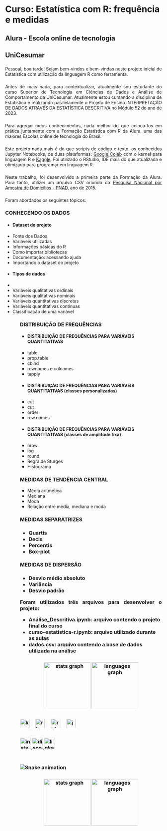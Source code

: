 <h1 align="left">Curso: Estatística com R: frequência e medidas</h1>

###

<h2 align="left">Alura - Escola online de tecnologia</h2>

###

<h2 align="left">UniCesumar</h2>

###

<p align="justify">Pessoal, boa tarde! Sejam bem-vindos e bem-vindas neste projeto inicial de Estatística com utilização da linguagem R como ferramenta.</p>

###

<p align="justify">Antes de mais nada, para contextualizar, atualmente sou estudante do curso Superior de Tecnologia em Ciências de Dados e Análise de Comportamento da UniCesumar. Atualmente estou cursando a disciplina de Estatística e realizando paralelamente o Projeto de Ensino INTERPRETAÇÃO DE DADOS ATRAVÉS DA ESTATÍSTICA DESCRITIVA no Módulo 52 do ano de 2023.</p>

###

<p align="justify">Para agregar meus conhecimentos, nada melhor do que colocá-los em prática juntamente com a Formação Estatística com R da Alura, uma das maiores Escolas online de tecnologia do Brasil.</p>

###

<p align="justify">Este projeto nada mais é do que scripts de código e texto, os conhecidos Jupyter Notebooks, de duas plataformas: <a href="https://colab.research.google.com/#create=true&language=r" target="_blank">Google Colab</a> com o kernel para linguagem R e <a href="https://www.kaggle.com/" target="_blank">Kaggle</a>. Foi utilizado o RStudio, IDE mais do que atualizada e otimizado para programar em linguagem R.</p>

###

<p align="justify">Neste trabalho, foi desenvolvido a primeira parte da Formação da Alura. Para tanto, utilizei um arquivo CSV oriundo da <a href="https://ww2.ibge.gov.br/home/estatistica/populacao/trabalhoerendimento/pnad2015/microdados.shtm" target="_blank">Pesquisa Nacional por Amostra de Domicílios - PNAD</a>, ano de 2015.</p>

###

<p align="left">Foram abordados os seguintes tópicos:</p>
<h3>CONHECENDO OS DADOS</h3>
<ul>
<li><h4>Dataset do projeto</h4></li>
<li>Fonte dos Dados</li>
<li>Variáveis utilizadas</li>
<li>Informações básicas do R</li>
<li>Como importar bibliotecas</li>
<li>Documentação: acessando ajuda</li>
<li>Importando o dataset do projeto</li>
<li><h4>Tipos de dados</h4><li>
<li>Variáveis qualitativas ordinais</li>
<li>Variáveis qualitativas nominais</li>
<li>Variáveis quantitativas discretas</li>
<li>Variáveis quantitativas contínuas</li>
<li>Classificação de uma variável</li>
<ul>

<h3>DISTRIBUIÇÃO DE FREQUÊNCIAS</h3>
<ul>
<li><h4>DISTRIBUIÇÃO DE FREQUÊNCIAS PARA VARIÁVEIS QUANTITATIVAS</h4></li>
<li>table</li>
<li>prop.table</li>
<li>cbind</li>
<li>rownames e colnames</li>
<li>tapply</li>
<li><h4>DISTRIBUIÇÃO DE FREQUÊNCIAS PARA VARIÁVEIS QUANTITATIVAS (classes personalizadas)</h4></li>
<li>cut</li>
<li>cut</li>
<li>order</li>
<li>row.names</li>
<li><h4>DISTRIBUIÇÃO DE FREQUÊNCIAS PARA VARIÁVEIS QUANTITATIVAS (classes de amplitude fixa)</h4></li>
<li>nrow</li>
<li>log</li>
<li>round</li>
<li>Regra de Sturges</li>
<li>Histograma</li>
</ul>

<h3>MEDIDAS DE TENDÊNCIA CENTRAL</h3>
<ul>
<li>Média aritmética</li>
<li>Mediana</li>
<li>Moda</li>
<li>Relação entre média, mediana e moda</li>
</ul>

<h3>MEDIDAS SEPARATRIZES<h3>
<ul>
<li>Quartis</li>
<li>Decis</li>
<li>Percentis</li>
<li>Box-plot</li>
</ul>

<h3>MEDIDAS DE DISPERSÃO<h3>
<ul>
<li>Desvio médio absoluto</li>
<li>Variância</li>
<li>Desvio padrão</li>
</ul>

<p align="justify">Foram utilizados três arquivos para desenvolver o projeto:</p>
<ul>
<li><strong>Análise_Descritiva.ipynb</strong>: arquivo contendo o projeto final do curso</li>
<li><strong>curso-estatistica-r.ipynb</strong>: arquivo utilizado durante as aulas</li>
<li><strong>dados.csv<strong>: arquivo contendo a base de dados utilizada na análise</li>
</ul>

###

<div align="center">
  <img src="https://github-readme-stats.vercel.app/api?username=ccampa896&hide_title=false&hide_rank=false&show_icons=true&include_all_commits=true&count_private=true&disable_animations=false&theme=dracula&locale=en&hide_border=false" height="150" alt="stats graph"  />
  <img src="https://github-readme-stats.vercel.app/api/top-langs?username=ccampa896&locale=en&hide_title=false&layout=compact&card_width=320&langs_count=5&theme=dracula&hide_border=false" height="150" alt="languages graph"  />
</div>

###

<div align="left">
  <img src="https://cdn.jsdelivr.net/gh/devicons/devicon/icons/kaggle/kaggle-original.svg" height="30" alt="kaggle logo"  />
  <img width="12" />
  <img src="https://cdn.jsdelivr.net/gh/devicons/devicon/icons/r/r-original.svg" height="30" alt="r logo"  />
  <img width="12" />
  <img src="https://cdn.jsdelivr.net/gh/devicons/devicon/icons/rstudio/rstudio-original.svg" height="30" alt="rstudio logo"  />
  <img width="12" />
  <img src="https://cdn.jsdelivr.net/gh/devicons/devicon/icons/jupyter/jupyter-original.svg" height="30" alt="jupyter logo"  />
</div>

###

<div align="left">
  <a href="https://www.instagram.com/campanaricarlos/" target="_blank">
    <img src="https://img.shields.io/static/v1?message=Instagram&logo=instagram&label=&color=E4405F&logoColor=white&labelColor=&style=for-the-badge" height="35" alt="instagram logo"  />
  </a>
  <a href="ccampa896" target="_blank">
    <img src="https://img.shields.io/static/v1?message=Discord&logo=discord&label=&color=7289DA&logoColor=white&labelColor=&style=for-the-badge" height="35" alt="discord logo"  />
  </a>
  <a href="https://www.linkedin.com/in/carlos-campanari/" target="_blank">
    <img src="https://img.shields.io/static/v1?message=LinkedIn&logo=linkedin&label=&color=0077B5&logoColor=white&labelColor=&style=for-the-badge" height="35" alt="linkedin logo"  />
  </a>
</div>

###

<br clear="both">

<img src="https://raw.githubusercontent.com/ccampa896/ccampa896/output/snake.svg" alt="Snake animation" />

###

<div align="center">
  <img src="https://github-readme-stats.vercel.app/api?username=ccampa896&hide_title=false&hide_rank=false&show_icons=true&include_all_commits=true&count_private=true&disable_animations=false&theme=dracula&locale=en&hide_border=false&order=1" height="150" alt="stats graph"  />
  <img src="https://github-readme-stats.vercel.app/api/top-langs?username=ccampa896&locale=en&hide_title=false&layout=compact&card_width=320&langs_count=5&theme=dracula&hide_border=false&order=2" height="150" alt="languages graph"  />
</div>

###
